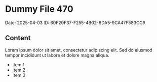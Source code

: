 # Dummy File 470

Date: 2025-04-03
ID: 60F20F37-F255-4B02-8DA5-9CA47F583CC9

## Content

Lorem ipsum dolor sit amet, consectetur adipiscing elit.
Sed do eiusmod tempor incididunt ut labore et dolore magna aliqua.

* Item 1
* Item 2
* Item 3
